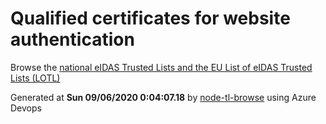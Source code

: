 # Qualified certificates for website authentication 
 Browse the [national eIDAS Trusted Lists and the EU List of eIDAS Trusted Lists (LOTL)](https://webgate.ec.europa.eu/tl-browser/#/) 
 
 
Generated at **Sun 09/06/2020  0:04:07.18** by [node-tl-browse](https://github.com/ymedlop/node-tl-browser) using Azure Devops 
